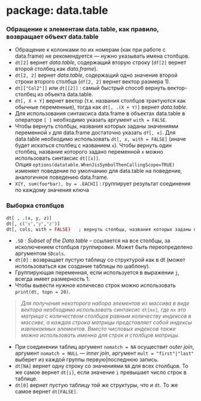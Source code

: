 # package: data.table

### Обращение к элементам data.table, как правило, возвращает объект data.table
* Обращение к колонками по их номерам (как при работе с data.frame) не рекомендуется — нужно указывать имена столбцов.
* `dt[2]` вернет *data.table*, содержащий вторую строку (`df[2]` вернет второй столбец как *data.frame*).
* `dt[2, 2]` вернет *data.table*, содержащий одно значение второй строки второго столбца (`df[2, 2]` вернет вектор размера 1).
* `dt[["Col2"]]` или `dt[[2]]` : самый быстрый способ вернуть вектор-столбец из объекта data.table.
* `dt[, X + Y]` вернет вектор (т.к. названия столбцов трактуются как обычные переменные), тогда как `dt[, .(X + Y)]` вернет *data.table*.
* Для использования синтаксиса data.frame в объектах data.table в операторе `[ ]` необходимо указать аргумент `with = FALSE`.
* Чтобы вернуть столбцы, названия которых заданы значениями переменной `x` для data.frame достаточно указать `df[, x]`. Для data.table необходимо использовать `dt[, x, with = FALSE]` (иначе будет искаться столбец с названием `x`). Чтобы вернуть один столбец, название которого задано переменной `x` можно использовать синтаксис `dt[[x]]`.\
Опция `options(datatable.WhenJisSymbolThenCallingScope=TRUE)` изменяет поведение по умолчанию для data.table на поведение, аналогичное поведению data.frame.
* `X[Y, sum(foo*bar), by = .EACHI]` : группирует результат соединения по каждому значения ключа

### Выборка столбцов
```r
dt[ , .(x, y, z)]
dt[, c("x","y","z")]
dt[, cols, with = FALSE)   ; вернуть столбцы, названия которых заданы переменной cols
```

* `.SD` : *Subset of the Data.table* – ссылается на все столбцы, за исколючением столбцов группировки. Может быть переопределено аргументом `SDcols`.
* `dt[0]` : возвращает пустую таблицу со структурой как в dt (может использоваться как создание таблицы по шаблону).
* Группирующая переменная, если используется в выражении `j`, всегда имеет размерность 1.
* Чтобы вывести нужное количесво строк можно использовать `print(dt, topn = 20)`.
 
>*Для получения некоторого набора элементов из массива в виде вектора необходимо использовать синтаксис* `dt[mx]`*, где* `mx` *это матрица с количеством столбцов равным количеству индексов в массиве, а каждая строка матрицы представляет собой индексы извлекаемых элементов. Вместо числовых индексов также можно использовать именна для строк и столбцов матрицы.*

* При соединении таблиц аргумент `nomatch = NA` осуществит *outer join*, аргумент `nomatch = NULL` — *inner join*, аргумент `mult = "first"|"last"` выберет из каждой группы первую|последнюю запись.
* `dt[NA]` вернет одну строку со значениями `NA` для всех столбцов. То же самое вернет `dt[i]`, если значение `i` превышает число строк в таблице.
* `dt[0]` вернет пустую таблицу той же структуры, что и `dt`. То же самое вернет `dt[FALSE]`.
